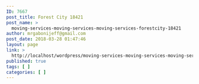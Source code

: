 ```yaml
---
ID: 7667
post_title: Forest City 18421
post_name: >
  moving-services-moving-services-moving-services-forestcity-18421
author: mrgabonijeff@gmail.com
post_date: 2018-03-28 01:47:46
layout: page
link: >
  http://localhost/wordpress/moving-services-moving-services-moving-services-forestcity-18421/
published: true
tags: [ ]
categories: [ ]
---
```

